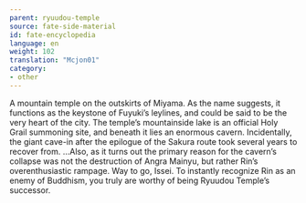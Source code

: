```yaml
---
parent: ryuudou-temple
source: fate-side-material
id: fate-encyclopedia
language: en
weight: 102
translation: "Mcjon01"
category:
- other
---
```


A mountain temple on the outskirts of Miyama.
As the name suggests, it functions as the keystone of Fuyuki’s leylines, and could be said to be the very heart of the city.
The temple’s mountainside lake is an official Holy Grail summoning site, and beneath it lies an enormous cavern.
Incidentally, the giant cave-in after the epilogue of the Sakura route took several years to recover from.
…Also, as it turns out the primary reason for the cavern’s collapse was not the destruction of Angra Mainyu, but rather Rin’s overenthusiastic rampage.
Way to go, Issei.
To instantly recognize Rin as an enemy of Buddhism, you truly are worthy of being Ryuudou Temple’s successor.
